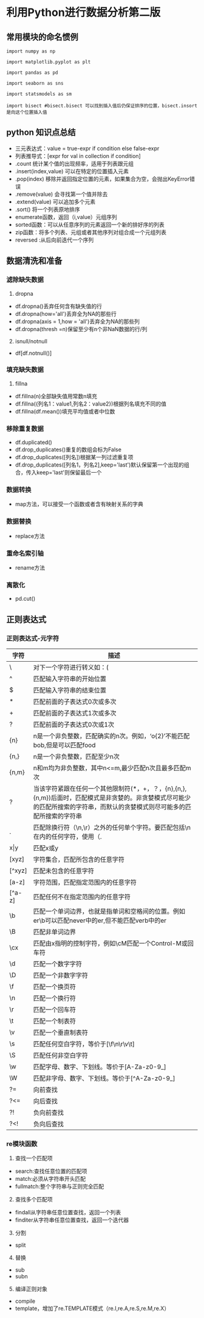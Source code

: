 # 利用Python进行数据分析第二版
## 常用模块的命名惯例
```
import numpy as np

import matplotlib.pyplot as plt

import pandas as pd

import seaborn as sns

import statsmodels as sm

import bisect #bisect.bisect 可以找到插入值后仍保证排序的位置，bisect.insort是向这个位置插入值
```
## python 知识点总结

-  三元表达式：value = true-expr if condition else false-expr
- 列表推导式：[expr for val in collection if condition]
- .count 统计某个值的出现频率，适用于列表跟元组
- .insert(index,value) 可以在特定的位置插入元素
- .pop(index) 移除并返回指定位置的元素，如果集合为空，会抛出KeyError错误
- .remove(value) 会寻找第一个值并除去
- .extend(value) 可以追加多个元素
- .sort() 将一个列表原地排序
- enumerate函数，返回（i,value）元组序列
- sorted函数：可以从任意序列的元素返回一个新的排好序的列表
- zip函数：将多个列表、元组或者其他序列对组合成一个元组列表
- reversed :从后向前迭代一个序列
## 数据清洗和准备
### 滤除缺失数据
1. dropna  
- df.dropna()丢弃任何含有缺失值的行
- df.dropna(how='all')丢弃全为NA的那些行
- df.dropna(axis = 1,how = 'all')丢弃全为NA的那些列
- df.dropna(thresh =n)保留至少有n个非NaN数据的行/列
2. isnull/notnull
- df\[df.notnull()]
### 填充缺失数据
1. fillna
- df.fillna(n)全部缺失值用常数n填充
- df.fillna({列名1：value1,列名2：value2})根据列名填充不同的值
- df.fillna(df.mean())填充平均值或者中位数
### 移除重复数据
 - df.duplicated()
 - df.drop_duplicates()重复的数组会标为False
 - df.drop_duplicates([列名])根据某一列过滤重复项
 - df.drop_duplicates(\[列名1，列名2],keep='last')默认保留第一个出现的组合，传入keep='last'则保留最后一个
### 数据转换
- map方法，可以接受一个函数或者含有映射关系的字典
### 数据替换
- replace方法
### 重命名索引轴
- rename方法
### 离散化
- pd.cut()
## 正则表达式
### 正则表达式-元字符
|字符|描述|
|---|---|
|\  |对下一个字符进行转义如：\(|
|^  |匹配输入字符串的开始位置|
|$  |匹配输入字符串的结束位置|
|*  |匹配前面的子表达式0次或多次|
|+  |匹配前面的子表达式1次或多次|
|?  |匹配前面的子表达式0次或1次|
|{n}|n是一个非负整数，匹配确实的n次。例如，‘o{2}’不能匹配bob,但是可以匹配food|
|{n,}|n是一个非负整数，匹配至少n次|
|{n,m}|n和m均为非负整数，其中n<=m,最少匹配n次且最多匹配m次|
|?  |当该字符紧跟在任何一个其他限制符(\*，+，？，{n},{n,},{n,m})后面时，匹配模式是非贪婪的。非贪婪模式尽可能少的匹配所搜索的字符串，而默认的贪婪模式则尽可能多的匹配所搜索的字符串|
|.  |匹配除换行符（\n,\r）之外的任何单个字符。要匹配包括\n在内的任何字符，使用（.|\n）的模式|
|x\|y|匹配x或y|
|\[xyz]|字符集合，匹配所包含的任意字符|
|\[^xyz]|匹配未包含的任意字符|
|\[a-z]|字符范围，匹配指定范围内的任意字符|
|\[^a-z]|匹配任何不在指定范围内的任意字符|
|\b |匹配一个单词边界，也就是指单词和空格间的位置。例如er\b可以匹配never中的er,但不能匹配verb中的er|
|\B |匹配非单词边界|
|\cx|匹配由x指明的控制字符，例如\cM匹配一个Control-M或回车符|
|\d |匹配一个数字字符|
|\D |匹配一个非数字字符|
|\f |匹配一个换页符|
|\n |匹配一个换行符|
|\r |匹配一个回车符|
|\t |匹配一个制表符|
|\v |匹配一个垂直制表符|
|\s |匹配任何空白字符，等价于\[\f\n\r\v\t]|
|\S |匹配任何非空白字符|
|\w |匹配字母、数字、下划线。等价于\[A-Za-z0-9_]|
|\W |匹配非字母、数字、下划线。等价于\[^A-Za-z0-9_]|
|?= |向前查找|
|?<= |向后查找|
|?!  |负向前查找|
|?<! |负向后查找|
### re模块函数
1. 查找一个匹配项
- search:查找任意位置的匹配项
- match:必须从字符串开头匹配
- fullmatch:整个字符串与正则完全匹配
2. 查找多个匹配项
- findall从字符串任意位置查找，返回一个列表
- finditer从字符串任意位置查找，返回一个迭代器
3. 分割
- split
4. 替换
- sub
- subn
5. 编译正则对象
- compile
- template，增加了re.TEMPLATE模式（re.I,re.A,re.S,re.M,re.X）







